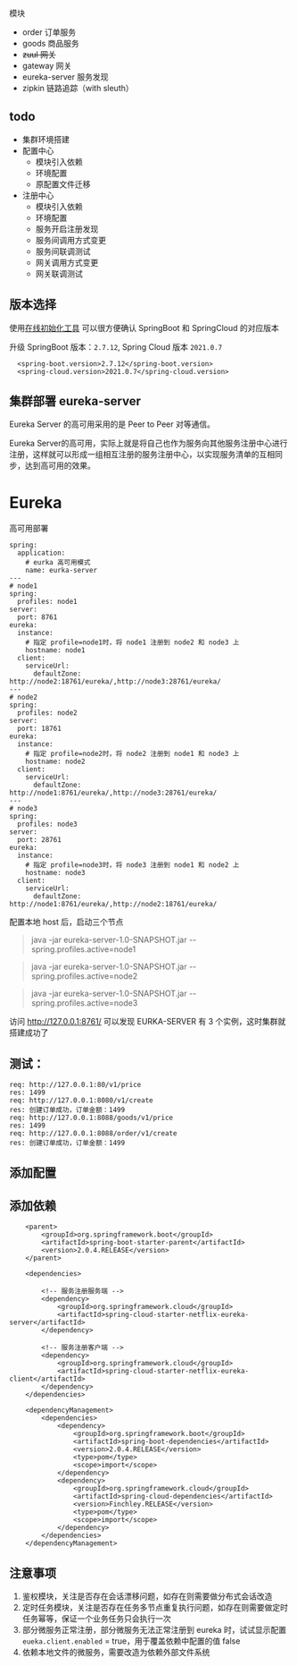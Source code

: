 
模块

- order 订单服务
- goods 商品服务
- ~~zuul 网关~~
- gateway 网关
- eureka-server 服务发现
- zipkin 链路追踪（with sleuth）


## todo

- 集群环境搭建
- 配置中心
    - 模块引入依赖
    - 环境配置
    - 原配置文件迁移
- 注册中心
    - 模块引入依赖
    - 环境配置
    - 服务开启注册发现
    - 服务间调用方式变更
    - 服务间联调测试
    - 网关调用方式变更
    - 网关联调测试

## 版本选择

使用[在线初始化工具](https://start.spring.io/) 可以很方便确认 SpringBoot 和 SpringCloud 的对应版本


升级 SpringBoot 版本：`2.7.12`, Spring Cloud 版本 `2021.0.7`

```
  <spring-boot.version>2.7.12</spring-boot.version>
  <spring-cloud.version>2021.0.7</spring-cloud.version>
```

## 集群部署 eureka-server

Eureka Server 的高可用采用的是 Peer to Peer 对等通信。

Eureka Server的高可用，实际上就是将自己也作为服务向其他服务注册中心进行注册，这样就可以形成一组相互注册的服务注册中心，以实现服务清单的互相同步，达到高可用的效果。

# Eureka

高可用部署

```
spring:
  application:
    # eurka 高可用模式
    name: eurka-server
---
# node1
spring:
  profiles: node1
server:
  port: 8761
eureka:
  instance:
    # 指定 profile=node1时，将 node1 注册到 node2 和 node3 上
    hostname: node1
  client:
    serviceUrl:
      defaultZone: http://node2:18761/eureka/,http://node3:28761/eureka/
---
# node2
spring:
  profiles: node2
server:
  port: 18761
eureka:
  instance:
    # 指定 profile=node2时，将 node2 注册到 node1 和 node3 上
    hostname: node2
  client:
    serviceUrl:
      defaultZone: http://node1:8761/eureka/,http://node3:28761/eureka/
---
# node3
spring:
  profiles: node3
server:
  port: 28761
eureka:
  instance:
    # 指定 profile=node3时，将 node3 注册到 node1 和 node2 上
    hostname: node3
  client:
    serviceUrl:
      defaultZone: http://node1:8761/eureka/,http://node2:18761/eureka/
```

配置本地 host 后，启动三个节点

> java -jar eureka-server-1.0-SNAPSHOT.jar --spring.profiles.active=node1

> java -jar eureka-server-1.0-SNAPSHOT.jar --spring.profiles.active=node2

> java -jar eureka-server-1.0-SNAPSHOT.jar --spring.profiles.active=node3

访问 http://127.0.0.1:8761/ 可以发现 EURKA-SERVER 有 3 个实例，这时集群就搭建成功了

## 测试：
```
req: http://127.0.0.1:80/v1/price
res: 1499
req: http://127.0.0.1:8080/v1/create
res: 创建订单成功，订单金额：1499
req: http://127.0.0.1:8088/goods/v1/price
res: 1499
req: http://127.0.0.1:8088/order/v1/create
res: 创建订单成功，订单金额：1499
```

## 添加配置

## 添加依赖
```
    <parent>
        <groupId>org.springframework.boot</groupId>
        <artifactId>spring-boot-starter-parent</artifactId>
        <version>2.0.4.RELEASE</version>
    </parent>
    
    <dependencies>
    
        <!-- 服务注册服务端 -->
        <dependency>
            <groupId>org.springframework.cloud</groupId>
            <artifactId>spring-cloud-starter-netflix-eureka-server</artifactId>
        </dependency>
    
        <!-- 服务注册客户端 -->
        <dependency>
            <groupId>org.springframework.cloud</groupId>
            <artifactId>spring-cloud-starter-netflix-eureka-client</artifactId>
        </dependency>
    </dependencies>
    
    <dependencyManagement>
        <dependencies>
            <dependency>
                <groupId>org.springframework.boot</groupId>
                <artifactId>spring-boot-dependencies</artifactId>
                <version>2.0.4.RELEASE</version>
                <type>pom</type>
                <scope>import</scope>
            </dependency>
            <dependency>
                <groupId>org.springframework.cloud</groupId>
                <artifactId>spring-cloud-dependencies</artifactId>
                <version>Finchley.RELEASE</version>
                <type>pom</type>
                <scope>import</scope>
            </dependency>
        </dependencies>
    </dependencyManagement>
```

## 注意事项

1. 鉴权模块，关注是否存在会话漂移问题，如存在则需要做分布式会话改造
2. 定时任务模块，关注是否存在任务多节点重复执行问题，如存在则需要做定时任务幂等，保证一个业务任务只会执行一次
3. 部分微服务正常注册，部分微服务无法正常注册到 eureka 时，试试显示配置 `eueka.client.enabled` = true，用于覆盖依赖中配置的值 false
4. 依赖本地文件的微服务，需要改造为依赖外部文件系统
